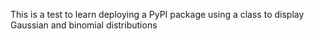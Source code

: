 This is a test to learn deploying a PyPI package using a class to display Gaussian and binomial distributions